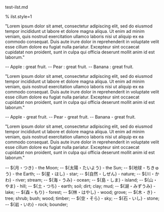 test-ilst.md

% ilst.style=1

"Lorem ipsum dolor sit amet, consectetur adipiscing elit, sed do eiusmod tempor
incididunt ut labore et dolore magna aliqua. Ut enim ad minim veniam, quis
nostrud exercitation ullamco laboris nisi ut aliquip ex ea commodo consequat.
Duis aute irure dolor in reprehenderit in voluptate velit esse cillum dolore eu
fugiat nulla pariatur. Excepteur sint occaecat cupidatat non proident, sunt in
culpa qui officia deserunt mollit anim id est laborum."

-- Apple : great fruit.
-- Pear : great fruit.
-- Banana : great fruit.

"Lorem ipsum dolor sit amet, consectetur adipiscing elit, sed do eiusmod tempor
incididunt ut labore et dolore magna aliqua. Ut enim ad minim veniam, quis
nostrud exercitation ullamco laboris nisi ut aliquip ex ea commodo consequat.
Duis aute irure dolor in reprehenderit in voluptate velit esse cillum dolore eu
fugiat nulla pariatur. Excepteur sint occaecat cupidatat non proident, sunt in
culpa qui officia deserunt mollit anim id est laborum."

-- Apple - great fruit.
-- Pear - great fruit.
-- Banana - great fruit.

"Lorem ipsum dolor sit amet, consectetur adipiscing elit, sed do eiusmod tempor
incididunt ut labore et dolore magna aliqua. Ut enim ad minim veniam, quis
nostrud exercitation ullamco laboris nisi ut aliquip ex ea commodo consequat.
Duis aute irure dolor in reprehenderit in voluptate velit esse cillum dolore eu
fugiat nulla pariatur. Excepteur sint occaecat cupidatat non proident, sunt in
culpa qui officia deserunt mollit anim id est laborum."

-- ${月・つき} -  the Moon;
-- ${太陽・たいよう} -  the Sun;
-- ${地球・ちきゅう} -  the Earth;
-- ${星・ほし} -  star;
-- ${自然・しぜん} -  nature;
-- ${川・かわ} -  river; stream;
-- ${海・うみ} -  ocean;
-- ${島・しま} -  island;
-- ${山・やま} -  hill;
-- ${土・つち}  - earth; soil; dirt; clay; mud;
-- ${湖・みずうみ}  - lake;
-- ${森・もり}  - forest;
-- ${林・はやし}  - wood; grove;
-- ${木・き}  - tree; shrub; bush; wood; timber;
-- ${空・そら}  - sky;
-- ${石・いし}  - stone;
-- ${岩・いわ}  - rock; bounder;
